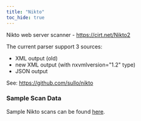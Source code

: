```yaml
---
title: "Nikto"
toc_hide: true
---
```

Nikto web server scanner - https://cirt.net/Nikto2

The current parser support 3 sources:
 - XML output (old)
 - new XML output (with nxvmlversion=\"1.2\" type)
 - JSON output

See: https://github.com/sullo/nikto

### Sample Scan Data
Sample Nikto scans can be found [here](https://github.com/DefectDojo/django-DefectDojo/tree/master/unittests/scans/nikto).